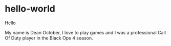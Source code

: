 # hello-world

Hello

My name is Dean October, I love to play games and I was a professional Call Of Duty player in the Black Ops 4 season.
